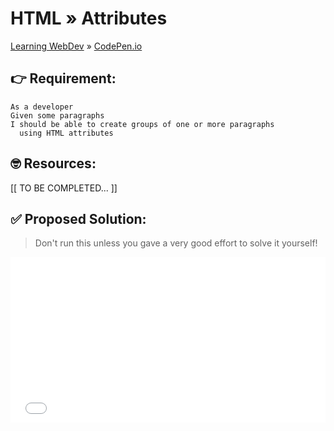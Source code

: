 # HTML » Attributes
[Learning WebDev](../../../README.md) » [CodePen.io](../README.md)

## 👉 Requirement:

```
As a developer
Given some paragraphs
I should be able to create groups of one or more paragraphs
  using HTML attributes
```

## 🤓 Resources:

[[ TO BE COMPLETED... ]]

## ✅ Proposed Solution:

> Don't run this unless you gave a very good effort to solve it yourself!

<iframe height="265" style="width: 100%;" scrolling="no" title="HTML Hello World" src="//codepen.io/marcopeg/embed/preview/bGbLzGy/?height=265&theme-id=0&default-tab=html,result" frameborder="no" allowtransparency="true" allowfullscreen="true">
  See the Pen <a href='https://codepen.io/marcopeg/pen/bGbLzGy/'>HTML Hello World</a> by Marco Pegoraro
  (<a href='https://codepen.io/marcopeg'>@marcopeg</a>) on <a href='https://codepen.io'>CodePen</a>.
</iframe>

